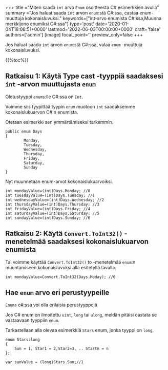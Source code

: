+++
title   ="Miten saada `int` arvo `Enum` osoitteesta C# esimerkkien avulla"
summary ="Jos haluat saada `int` arvon `enum`:stä C#:ssa, castaa enum-muuttuja kokonaisluvuksi."
keywords=["int-arvo enumista C#:ssa,Muunna merkkijono enumiksi C#:ssa"]
type='post'
date='2020-01-04T18:08:51+0000'
lastmod='2022-06-03T00:00:00+0000'
draft='false'
authors=['admin']
[image]
focal_point=''
preview_only=false
+++

Jos haluat saada `int` arvon `enum`:stä C#:ssa, valaa `enum` -muuttuja kokonaisluvuksi.

{{%toc%}}

## Ratkaisu 1: Käytä Type cast -tyyppiä saadaksesi `int` -arvon muuttujasta `enum`

Oletustyyppi `enums`:lle C#:ssa on `Int`.

Voimme siis tyypittää tyypin `enum` muotoon `int` saadaksemme kokonaislukuarvon C#:n enumista.

Otetaan esimerkki sen ymmärtämiseksi tarkemmin.

```
public enum Days
{
        Monday,  
        Tuesday,  
        Wednesday,  
        Thursday,  
        Friday,  
        Saturday,  
        Sunday
}
```

Nyt muunnetaan enum-arvot kokonaislukuarvoiksi.

```
int mondayValue=(int)Days.Monday; //0
int tuesdayValue=(int)Days.Tuesday; //1
int wednesdayValue=(int)Days.Wednesday; //2
int thursdayValue=(int)Days.Thursday; //3
int fridayValue=(int)Days.Friday; //4
int saturdayValue=(int)Days.Saturday; //5
int sundayValue=(int)Days.Sunday; //6
```

## Ratkaisu 2: Käytä `Convert.ToInt32()` -menetelmää saadaksesi kokonaislukuarvon enumista

Tai voimme käyttää `Convert.ToInt32()` to -menetelmää `enum`:n muuntamiseen kokonaisluvuksi alla esitetyllä tavalla.

```
int mondayValue=Convert.ToInt32(Days.Moday); //0

```

## Hae `enum` arvo eri perustyypeille

`Enums` c#:ssa voi olla erilaisia perustyyppejä 

Jos C# enum on ilmoitettu `uint`, `long` tai `ulong`, meidän pitäisi castata se vastaavaan tyyppiin `enum`.

Tarkastellaan alla olevaa esimerkkiä `Stars` enum, jonka tyyppi on `long`.

```
enum Stars:long 
{
    Sun = 1, Star1 = 2,Star2=3, .. Startn = n
};

var sunValue = (long)Stars.Sun;//1
```